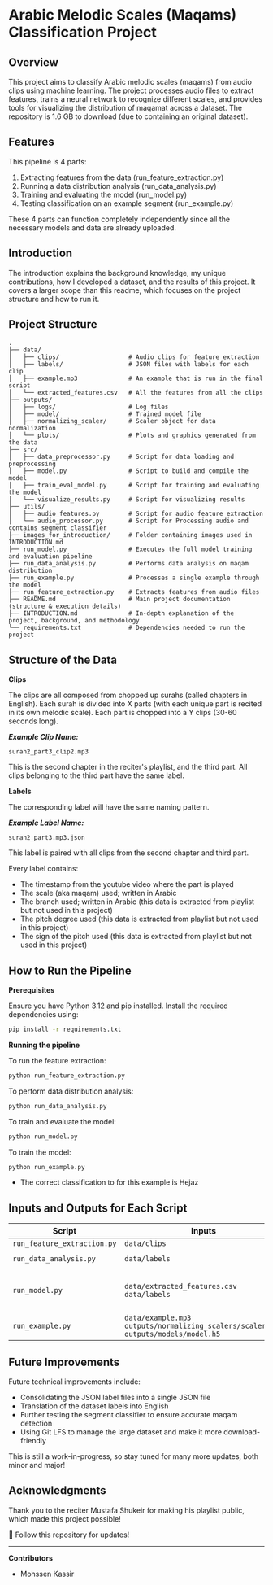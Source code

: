 # Arabic Melodic Scales (Maqams) Classification Project 

## Overview

This project aims to classify Arabic melodic scales (maqams) from audio clips using machine learning. The project processes audio files to extract features, trains a neural network to recognize different scales, and provides tools for visualizing the distribution of maqamat across a dataset. The repository is 1.6 GB to download (due to containing an original dataset).

## Features

This pipeline is 4 parts:

1. Extracting features from the data (run_feature_extraction.py)
2. Running a data distribution analysis (run_data_analysis.py)
3. Training and evaluating the model (run_model.py)
4. Testing classification on an example segment (run_example.py)

These 4 parts can function completely independently since all the necessary models and data are already uploaded.

## Introduction

The introduction explains the background knowledge, my unique contributions, how I developed a dataset, and the results of this project. It covers a larger scope than this readme, which focuses on the project structure and how to run it.


## Project Structure

```
.
├── data/
│   ├── clips/                   # Audio clips for feature extraction
│   ├── labels/                  # JSON files with labels for each clip
│   ├── example.mp3              # An example that is run in the final script
│   └── extracted_features.csv   # All the features from all the clips
├── outputs/
│   ├── logs/                    # Log files
│   ├── model/                   # Trained model file
│   ├── normalizing_scaler/      # Scaler object for data normalization
│   └── plots/                   # Plots and graphics generated from the data
├── src/
│   ├── data_preprocessor.py     # Script for data loading and preprocessing
│   ├── model.py                 # Script to build and compile the model
│   ├── train_eval_model.py      # Script for training and evaluating the model
│   └── visualize_results.py     # Script for visualizing results
├── utils/
│   ├── audio_features.py        # Script for audio feature extraction
│   └── audio_processor.py       # Script for Processing audio and contains segment classifier
├── images_for_introduction/     # Folder containing images used in INTRODUCTION.md
├── run_model.py                 # Executes the full model training and evaluation pipeline
├── run_data_analysis.py         # Performs data analysis on maqam distribution
├── run_example.py               # Processes a single example through the model
├── run_feature_extraction.py    # Extracts features from audio files
├── README.md                    # Main project documentation (structure & execution details)
├── INTRODUCTION.md              # In-depth explanation of the project, background, and methodology
└── requirements.txt             # Dependencies needed to run the project
```

## Structure of the Data

**Clips**

The clips are all composed from chopped up surahs (called chapters in English). Each surah is divided into X parts (with each unique part is recited in its own melodic scale). Each part is chopped into a Y clips (30-60 seconds long).

***Example Clip Name:*** 
```
surah2_part3_clip2.mp3
```

This is the second chapter in the reciter's playlist, and the third part. All clips belonging to the third part have the same label.

**Labels**

The corresponding label will have the same naming pattern.

***Example Label Name:***
```
surah2_part3.mp3.json
```

This label is paired with all clips from the second chapter and third part. 

Every label contains:
 - The timestamp from the youtube video where the part is played
 - The scale (aka maqam) used; written in Arabic
 - The branch used; written in Arabic (this data is extracted from playlist but not used in this project)
 - The pitch degree used (this data is extracted from playlist but not used in this project)
 - The sign of the pitch used (this data is extracted from playlist but not used in this project)
 

## How to Run the Pipeline

**Prerequisites**

Ensure you have Python 3.12 and pip installed. Install the required dependencies using:

```bash
pip install -r requirements.txt
```

**Running the pipeline**

To run the feature extraction:
```bash
python run_feature_extraction.py
```

To perform data distribution analysis:
```bash
python run_data_analysis.py
```

To train and evaluate the model:
```bash
python run_model.py
```

To train the model:
```bash
python run_example.py
```

 - The correct classification to for this example is Hejaz

## Inputs and Outputs for Each Script 


| Script                      | Inputs                                      | Outputs                                              |
|-----------------------------|-----------------------------------------------|------------------------------------------------------|
| `run_feature_extraction.py` | `data/clips`                                | `data/extracted_features.csv`                        |
| `run_data_analysis.py`      | `data/labels`                               | `outputs/plots/scale_distribution.png` <br> `outputs/logs/feature_extraction.log` |
| `run_model.py`              | `data/extracted_features.csv` <br> `data/labels` | `outputs/models/model.h5` <br> `outputs/normalizing_scalers/scaler.pkl` <br> `outputs/plots/training_plots.png` <br> `outputs/plots/confusion_matrices.png` <br> `outputs/logs/training.log` |
| `run_example.py`            | `data/example.mp3` <br> `outputs/normalizing_scalers/scaler.pkl` <br> `outputs/models/model.h5` | `outputs/logs/example_prediction.log` |

## Future Improvements 

Future technical improvements include:
 - Consolidating the JSON label files into a single JSON file
 - Translation of the dataset labels into English
 - Further testing the segment classifier to ensure accurate maqam detection
 - Using Git LFS to manage the large dataset and make it more download-friendly
 
 This is still a work-in-progress, so stay tuned for many more updates, both minor and major!

## Acknowledgments

Thank you to the reciter Mustafa Shukeir for making his playlist public, which made this project possible!


🔹 Follow this repository for updates!

---------------------------------------

**Contributors**
- Mohssen Kassir
